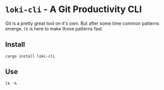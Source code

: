 # `loki-cli` - A Git Productivity CLI

Git is a pretty great tool on it's own. But after some time common patterns emerge. `lk` is here to make those patterns fast.

## Install

```shell
cargo install loki-cli
```

## Use

```shell
lk -h
```
